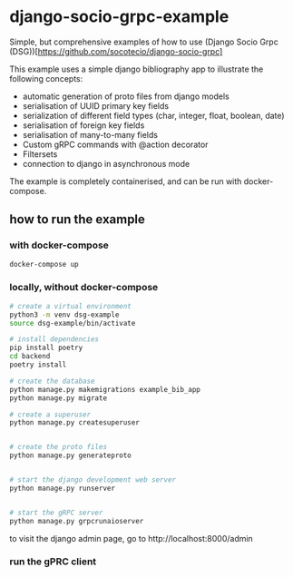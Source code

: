 # django-socio-grpc-example

Simple, but comprehensive examples of how to use (Django Socio Grpc (DSG))[https://github.com/socotecio/django-socio-grpc]

This example uses a simple django bibliography app to illustrate the following concepts:

* automatic generation of proto files from django models
* serialisation of UUID primary key fields
* serialization of different field types (char, integer, float, boolean, date)
* serialisation of foreign key fields
* serialisation of many-to-many fields
* Custom gRPC commands with @action decorator
* Filtersets
* connection to django in asynchronous mode


The example is completely containerised, and can be run with docker-compose.




## how to run the example

### with docker-compose

```bash
docker-compose up
```

### locally, without docker-compose

```bash
# create a virtual environment
python3 -m venv dsg-example
source dsg-example/bin/activate

# install dependencies
pip install poetry
cd backend
poetry install

# create the database
python manage.py makemigrations example_bib_app
python manage.py migrate

# create a superuser
python manage.py createsuperuser


# create the proto files
python manage.py generateproto


# start the django development web server
python manage.py runserver


# start the gRPC server
python manage.py grpcrunaioserver
```

to visit the django admin page, go to http://localhost:8000/admin

### run the gPRC client

```bash

```
